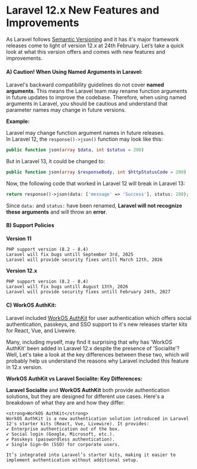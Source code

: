 # Laravel 12.x New Features and Improvements
As Laravel follows [Semantic Versioning](https://semver.org/) and it has it's major framework releases come to light of version 12.x at 24th February. Let’s take a quick look at what this version offers and comes with new features and improvements. 

#### A) Caution! When Using Named Arguments in Laravel:
Laravel's backward compatibility guidelines do not cover **named arguments**. This means the Laravel team may rename function arguments in future updates to improve the codebase. Therefore, when using named arguments in Laravel, you should be cautious and understand that parameter names may change in future versions.

**Example:**  

Laravel may change function argument names in future releases.  
In Laravel 12, the `response()->json()` function may look like this:
```php
public function json(array $data, int $status = 200)
```

But in Laravel 13, it could be changed to:
```php
public function json(array $responseBody, int $httpStatusCode = 200)
```

Now, the following code that worked in Laravel 12 will break in Laravel 13:
```php
return response()->json(data: ['message' => 'Success'], status: 200);
```
Since `data:` and `status:` have been renamed, **Laravel will not recognize these arguments** and will throw an **error**.

#### B) Support Policies
**Version 11**

	PHP support version (8.2 - 8.4)
	Laravel will fix bugs untill September 3rd, 2025
	Laravel will provide security fixes untill March 12th, 2026

**Version 12.x**

	PHP support version (8.2 - 8.4)
	Laravel will fix bugs untill August 13th, 2026
	Laravel will provide security fixes untill February 24th, 2027

#### C) WorkOS AuthKit:
Laravel included [WorkOS AuthKit](https://authkit.com/) for user authentication which offers social authentication, passkeys, and SSO support to it's new releases starter kits for React, Vue, and Livewire. 

Many, including myself, may find it surprising that why has 'WorkOS AuthKit' been added in Laravel 12.x despite the presence of 'Socialite'? Well, Let's take a look at the key differences between these two, which will probably help us understand the reasons why Laravel included this feature in 12.x version. 

**WorkOS AuthKit vs Laravel Socialite: Key Differences:**

**Laravel Socialite** and **WorkOS AuthKit** both provide authentication solutions, but they are designed for different use cases. Here's a breakdown of what they are and how they differ:

    <strong>WorkOS AuthKit</strong>
    WorkOS AuthKit is a new authentication solution introduced in Laravel 12's starter kits (React, Vue, Livewire). It provides:
    ✔ Enterprise authentication out of the box.
    ✔ Social login (Google, Microsoft, etc.).
    ✔ Passkeys (passwordless authentication).
    ✔ Single Sign-On (SSO) for corporate users.

    It’s integrated into Laravel’s starter kits, making it easier to implement authentication without additional setup.



